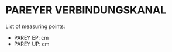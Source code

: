 # PAREYER VERBINDUNGSKANAL

List of measuring points:

* PAREY EP: <Value topic="rivers/pegel-online/PVK/PAREY EP/measurementValue"/> cm
* PAREY UP: <Value topic="rivers/pegel-online/PVK/PAREY UP/measurementValue"/> cm
